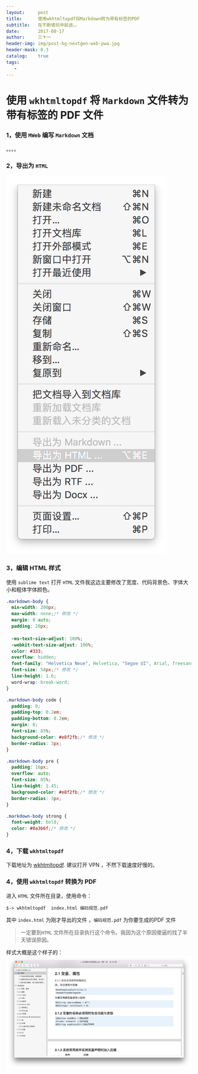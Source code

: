 ```yaml
---
layout:     post
title:      使用wkhtmltopdf将Markdown转为带有标签的PDF
subtitle:   在不断填坑中前进。。
date:       2017-08-17
author:     三十一
header-img: img/post-bg-nextgen-web-pwa.jpg
header-mask: 0.3
catalog:    true
tags:
   - 
---
```


# 使用 `wkhtmltopdf` 将 `Markdown` 文件转为带有标签的 PDF 文件

### 1，使用 `MWeb` 编写 `Markdown` 文档
。。。。
### 2，导出为 `HTML`
![](/img/in-post/markDownToHtml.png)
### 3，编辑 HTML 样式
使用 `sublime text` 打开 `HTML` 文件我这边主要修改了宽度、代码背景色、字体大小和粗体字体颜色。

```css
.markdown-body {
  min-width: 200px;
  max-width: none;/* 修改 */
  margin: 0 auto;
  padding: 20px;

  -ms-text-size-adjust: 100%;
  -webkit-text-size-adjust: 100%;
  color: #333;
  overflow: hidden;
  font-family: "Helvetica Neue", Helvetica, "Segoe UI", Arial, freesans, sans-serif;
  font-size: 58px;/* 修改 */
  line-height: 1.6;
  word-wrap: break-word;
}
```

```css
.markdown-body code {
  padding: 0;
  padding-top: 0.2em;
  padding-bottom: 0.2em;
  margin: 0;
  font-size: 85%;
  background-color: #e8f2fb;/* 修改 */
  border-radius: 3px;
}
```


```css
.markdown-body pre {
  padding: 16px;
  overflow: auto;
  font-size: 85%;
  line-height: 1.45;
  background-color: #e8f2fb;/* 修改 */
  border-radius: 3px;
}
```


```css
.markdown-body strong {
  font-weight: bold;
  color: #0a366f;/* 修改 */
}
```
### 4，下载 `wkhtmltopdf`
下载地址为 [wkhtmltopdf](https://wkhtmltopdf.org/downloads.html).
建议打开 VPN ，不然下载速度好慢的。
### 4，使用 `wkhtmltopdf` 转换为 PDF
进入 `HTML` 文件所在目录，使用命令：

```
$-> wkhtmltopdf  index.html 编码规范.pdf
```
其中 `index.html` 为刚才导出的文件 ，`编码规范.pdf` 为你要生成的PDF 文件
> 一定要到`HTML` 文件所在目录执行这个命令。我因为这个原因傻逼的找了半天错误原因。

样式大概是这个样子的：
![](/img/in-post/wkhtmltopdfDemo.png)





